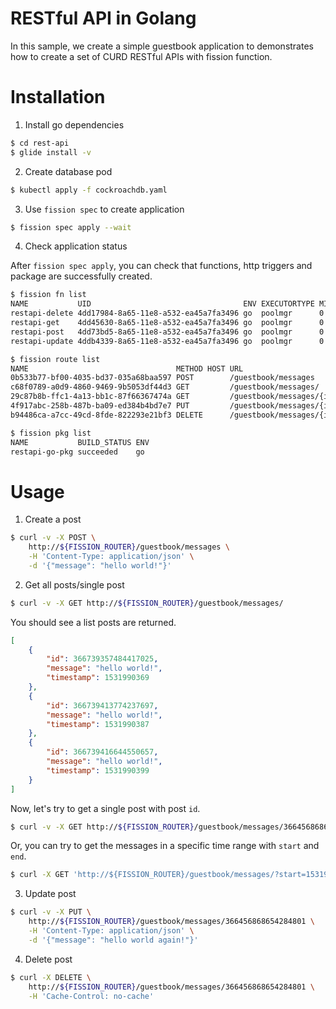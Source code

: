 # RESTful API in Golang

In this sample, we create a simple guestbook application to demonstrates how to create a set of CURD RESTful APIs with fission function.

# Installation


1. Install go dependencies

```bash
$ cd rest-api
$ glide install -v
```

2. Create database pod

```bash
$ kubectl apply -f cockroachdb.yaml
```

3. Use `fission spec` to create application

```bash
$ fission spec apply --wait
```

4. Check application status

After `fission spec apply`, you can check that functions, http triggers and package are successfully created.

```bash
$ fission fn list
NAME           UID                                  ENV EXECUTORTYPE MINSCALE MAXSCALE MINCPU MAXCPU MINMEMORY MAXMEMORY TARGETCPU
restapi-delete 4dd17984-8a65-11e8-a532-ea45a7fa3496 go  poolmgr      0        1        0      0      0         0         80
restapi-get    4dd45630-8a65-11e8-a532-ea45a7fa3496 go  poolmgr      0        1        0      0      0         0         80
restapi-post   4dd73bd5-8a65-11e8-a532-ea45a7fa3496 go  poolmgr      0        1        0      0      0         0         80
restapi-update 4ddb4339-8a65-11e8-a532-ea45a7fa3496 go  poolmgr      0        1        0      0      0         0         80

$ fission route list
NAME                                 METHOD HOST URL                             INGRESS FUNCTION_NAME
0b533b77-bf00-4035-bd37-035a68baa597 POST        /guestbook/messages             false   restapi-post
c68f0789-a0d9-4860-9469-9b5053df44d3 GET         /guestbook/messages/            false   restapi-get
29c87b8b-ffc1-4a13-bb1c-87f66367474a GET         /guestbook/messages/{id:[0-9]+} false   restapi-get
4f917abc-258b-487b-ba09-ed384b4bd7e7 PUT         /guestbook/messages/{id:[0-9]+} false   restapi-update
b94486ca-a7cc-49cd-8fde-822293e21bf3 DELETE      /guestbook/messages/{id:[0-9]+} false   restapi-delete

$ fission pkg list
NAME           BUILD_STATUS ENV
restapi-go-pkg succeeded    go
```

# Usage

1. Create a post

```bash
$ curl -v -X POST \
    http://${FISSION_ROUTER}/guestbook/messages \
    -H 'Content-Type: application/json' \
    -d '{"message": "hello world!"}'
```

2. Get all posts/single post

```bash
$ curl -v -X GET http://${FISSION_ROUTER}/guestbook/messages/
```

You should see a list posts are returned.

```json
[
    {
        "id": 366739357484417025,
        "message": "hello world!",
        "timestamp": 1531990369
    },
    {
        "id": 366739413774237697,
        "message": "hello world!",
        "timestamp": 1531990387
    },
    {
        "id": 366739416644550657,
        "message": "hello world!",
        "timestamp": 1531990399
    }
]
```

Now, let's try to get a single post with post `id`.

```bash
$ curl -v -X GET http://${FISSION_ROUTER}/guestbook/messages/366456868654284801
```

Or, you can try to get the messages in a specific time range with `start` and `end`.

```bash
$ curl -X GET 'http://${FISSION_ROUTER}/guestbook/messages/?start=1531990369&end=1531990387'
```


3. Update post

```bash
$ curl -v -X PUT \
    http://${FISSION_ROUTER}/guestbook/messages/366456868654284801 \
    -H 'Content-Type: application/json' \
    -d '{"message": "hello world again!"}'
```

4. Delete post

```bash
$ curl -X DELETE \
    http://${FISSION_ROUTER}/guestbook/messages/366456868654284801 \
    -H 'Cache-Control: no-cache'
```
